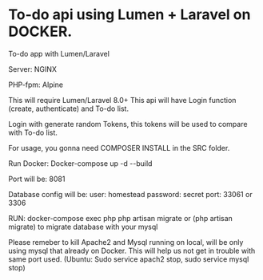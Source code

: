 # To-do api using Lumen + Laravel on DOCKER.
To-do app with Lumen/Laravel

Server: NGINX

PHP-fpm: Alpine

This will require Lumen/Laravel 8.0+
This api will have Login function (create, authenticate) and To-do list.

Login with generate random Tokens, this tokens will be used to compare with To-do list.

For usage, you gonna need COMPOSER INSTALL in the SRC folder.

Run Docker: Docker-compose up -d --build

Port will be: 8081

Database config will be:
user: homestead
password: secret
port: 33061 or 3306

RUN: docker-compose exec php php artisan migrate 
or (php artisan migrate) to migrate database with your mysql

Please remeber to kill Apache2 and Mysql running on local, will be only using mysql that already on Docker. This will help us not get in trouble with same port used.
(Ubuntu: Sudo service apach2 stop, sudo service mysql stop)
